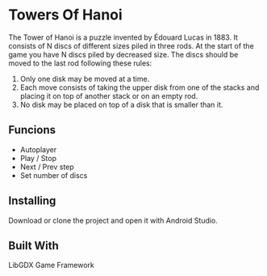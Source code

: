 # Towers Of Hanoi

The Tower of Hanoi is a puzzle invented by Édouard Lucas in 1883. It consists of N discs of different sizes piled in three rods.
At the start of the game you have N discs piled by decreased size. The discs should be moved to the last rod  following these rules: 

1. Only one disk may be moved at a time.
2. Each move consists of taking the upper disk from one of the stacks and placing it on top of another stack or on an empty rod.
3. No disk may be placed on top of a disk that is smaller than it.

## Funcions

- Autoplayer
- Play / Stop 
- Next / Prev step
- Set number of discs

## Installing

Download or clone the project and open it with Android Studio.

## Built With

LibGDX Game Framework
